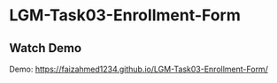 # LGM-Task03-Enrollment-Form
## Watch Demo
Demo: https://faizahmed1234.github.io/LGM-Task03-Enrollment-Form/
